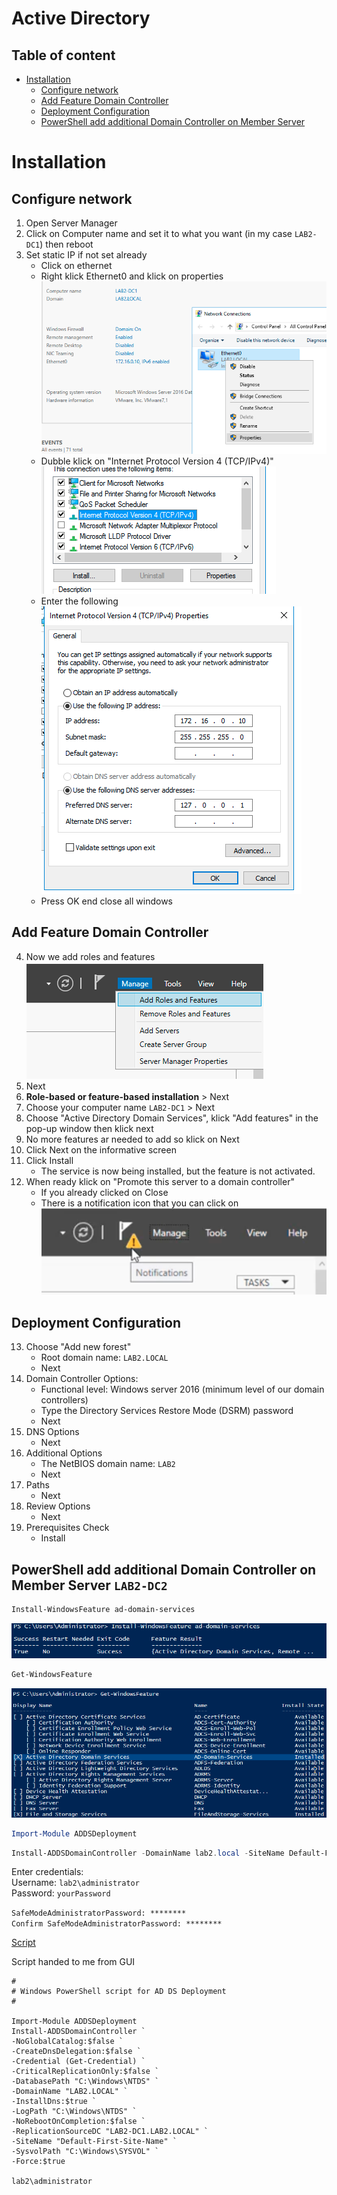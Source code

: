# Active Directory

## Table of content

- [Installation](#installation)
    - [Configure network](#configure-network)
    - [Add Feature Domain Controller](#add-feature-domain-controller)
    - [Deployment Configuration](#deployment-configuration)
    - [PowerShell add additional Domain Controller on Member Server ](#powershell-add-additional-domain-controller-on-member-server-lab2-dc2)

# Installation

## Configure network

1. Open Server Manager
2. Click on Computer name and set it to what you want (in my case `LAB2-DC1`) then reboot
3. Set static IP if not set already
    - Click on ethernet
    - Right klick Ethernet0 and klick on properties  
      ![ethernet_setup_step_1](img/ethernet_setup_step_1.png)
    - Dubble klick on "Internet Protocol Version 4 (TCP/IPv4)"  
      ![ethernet_setup_step_2](img/ethernet_setup_step_2.png)
    - Enter the following  
      ![ethernet_setup_step_3](img/ethernet_setup_step_3.png)
    - Press OK end close all windows

## Add Feature Domain Controller

4. Now we add roles and features  
   ![add_role_or_features](img/add_role_or_features.png)
5. Next
6. **Role-based or feature-based installation** > Next
7. Choose your computer name `LAB2-DC1` > Next
8. Choose "Active Directory Domain Services", klick "Add features" in the pop-up window then klick next
9. No more features ar needed to add so klick on Next
10. Click Next on the informative screen
11. Click Install
    - The service is now being installed, but the feature is not activated.
12. When ready klick on "Promote this server to a domain controller"
    - If you already clicked on Close
    - There is a notification icon that you can click on  
      ![notification_icon](img/notification_icon.png)

## Deployment Configuration

13. Choose "Add new forest"
    - Root domain name: `LAB2.LOCAL`
    - Next
14. Domain Controller Options:
    - Functional level: Windows server 2016 (minimum level of our domain controllers)
    - Type the Directory Services Restore Mode (DSRM) password
    - Next
15. DNS Options
    - Next
16. Additional Options
    - The NetBIOS domain name: `LAB2`
    - Next
17. Paths
    - Next
18. Review Options
    - Next
19. Prerequisites Check
    - Install

## PowerShell add additional Domain Controller on Member Server `LAB2-DC2`

```powershell
Install-WindowsFeature ad-domain-services
```

![ps_install_active_directory_success](img/ps_install_active_directory_success.png)

```powershell
Get-WindowsFeature
```

![ps_installed_windows_features](img/ps_installed_windows_features.png)

```powershell
Import-Module ADDSDeployment
```

```powershell
Install-ADDSDomainController -DomainName lab2.local -SiteName Default-First-Site-Name -InstallDns -Credential (Get-Credential)
```

Enter credentials:  
Username: `lab2\administrator`  
Password: `yourPassword`

`SafeModeAdministratorPassword: ********`  
`Confirm SafeModeAdministratorPassword: ********`

[Script](../PowerShell/PowerShell_install_Active_Directory_on_member_server.ps1)

Script handed to me from GUI

```
#
# Windows PowerShell script for AD DS Deployment
#

Import-Module ADDSDeployment
Install-ADDSDomainController `
-NoGlobalCatalog:$false `
-CreateDnsDelegation:$false `
-Credential (Get-Credential) `
-CriticalReplicationOnly:$false `
-DatabasePath "C:\Windows\NTDS" `
-DomainName "LAB2.LOCAL" `
-InstallDns:$true `
-LogPath "C:\Windows\NTDS" `
-NoRebootOnCompletion:$false `
-ReplicationSourceDC "LAB2-DC1.LAB2.LOCAL" `
-SiteName "Default-First-Site-Name" `
-SysvolPath "C:\Windows\SYSVOL" `
-Force:$true

lab2\administrator
```
